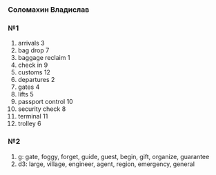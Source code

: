 ### Соломахин Владислав
### №1 
1) arrivals 3 
2) bag drop 7
3) baggage reclaim 1
4) check in 9
5)  customs 12 
6)  departures 2 
7)  gates 4 
8)  lifts 5 
9)  passport control 10 
10)  security check 8 
11)  terminal 11 
12)  trolley 6

### №2 
1) g: gate, foggy, forget, guide, guest, begin, gift, organize, guarantee
2) d3: large, village, engineer, agent, region, emergency, general
   
